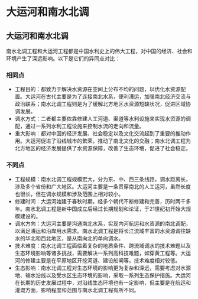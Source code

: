 # 大运河和南水北调

## 大运河和南水北调

南水北调工程和大运河工程都是中国水利史上的伟大工程，对中国的经济、社会和环境产生了深远影响。以下是它们的异同点对比：
 
### 相同点
 
- 工程目的：都致力于解决水资源在空间上分布不均的问题，以优化水资源配置。大运河在古代主要是为了连接南北水系，便利漕运，加强南北经济交流与政治联系；南水北调工程则是为了缓解北方地区水资源短缺状况，促进区域协调发展。
- 调水方式：二者都主要依靠修建人工河道、渠道等水利设施来实现水资源的调配，通过一系列水利工程设施来控制水流的走向和流量。
- 重大影响：都对中国的经济发展、社会稳定以及文化交流起到了重要的推动作用。大运河促进了沿线城市的繁荣，推动了南北文化的交融；南水北调工程为北方地区的经济发展提供了水资源保障，改善了生态环境，促进了社会稳定。
 
### 不同点
 
- 工程规模：南水北调工程规模宏大，分为东、中、西三条线路，调水距离长，涉及多个省份和广大地区。大运河主要是一条贯穿南北的人工运河，虽然长度也很长，但在调水规模和涉及范围上相对较小。
- 修建时间：大运河始建于春秋时期，经多个朝代不断修建和完善，历时两千多年。南水北调工程是新中国成立后经过长期规划和论证，于21世纪初开始大规模建设的。
- 调水方向：大运河主要是沟通南北水系，实现内河航运和水资源的南北调配，以满足漕运和沿岸用水需求。南水北调工程是将长江流域丰富的水资源调往缺水的华北和西北地区，是从南向北的单向调水。
- 技术难度：南水北调工程面临着复杂的地质条件、跨流域调水的技术难题以及生态环境影响等诸多挑战，需要解决一系列高科技难题，如穿黄工程等。大运河的修建主要是在平原地区开挖河道、建设船闸等，技术难度相对较低。
- 生态影响：南水北调工程对生态环境的影响更为复杂和深远，需要考虑对水源地、输水沿线以及受水区生态环境的影响，采取一系列生态保护措施。大运河在长期的历史发展过程中，对沿线生态环境也有一定影响，但主要是在航运和灌溉方面，影响程度和范围与南水北调工程有所不同。